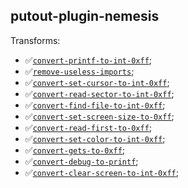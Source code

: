 ## putout-plugin-nemesis

Transforms:

- ✅[`convert-printf-to-int-0xff`](https://putout.cloudcmd.io/#/gist/1d20463027c9f8ef0926d0031a602b5c/c347707d4b5bc41bc764705b36679e55203d7204);
- ✅[`remove-useless-imports`](https://putout.cloudcmd.io/#/gist/7d513c2f0b80435db5c6191ebd535efe/8c7c6075eb0a9878d223637b0fd86c7d50ea535a);
- ✅[`convert-set-cursor-to-int-0xff`](https://putout.cloudcmd.io/#/gist/e35f9d22c2e219227e2b06caf9be08d4/81cbdb1367607e9dda83594958ac0d6b346e67eb);
- ✅[`convert-read-sector-to-int-0xff`](https://putout.cloudcmd.io/#/gist/6ae8820756ba1af043f93f3bdb49360e/0be46185f32f36c3f5126a1af753c3f741388cd0);
- ✅[`convert-find-file-to-int-0xff`](https://putout.cloudcmd.io/#/gist/2418e874e298b187a04d245a8351f66f/2d2e4b1f8caa652aab613162bd81f0b6e460a1fa);
- ✅[`convert-set-screen-size-to-0xff`](https://putout.cloudcmd.io/#/gist/38fafd9ef79f96fccbf78966ad912508/a75089d6a7fcd3c96efe36dc1890a54b02ad40e0);
- ✅[`convert-read-first-to-0xff`](https://putout.cloudcmd.io/#/gist/473ebf06c3a5b17523adca09ca3240a9/dc4e3d59a06be51985d0b002f8199e0f3618274e);
- ✅[`convert-set-color-to-int-0xff`](https://putout.cloudcmd.io/#/gist/a2dfbe8d6cf1f79328c572d5f10b201c/7b0f12fb1e4a61bac0914e3697eff75678bcb707);
- ✅[`convert-gets-to-0xff`](https://putout.cloudcmd.io/#/gist/ac0146b899433d90ba83214a20865db0/4fce39e0d68031b05a65a68aa817c29d46560f4f);
- ✅[`convert-debug-to-printf`](https://putout.cloudcmd.io/#/gist/2bc7d9ead127236ae4593c8abe150538/5993e8fe1355acbab1778f1cf70b2311c21913b1);
- ✅[`convert-clear-screen-to-int-0xff`](https://putout.cloudcmd.io/#/gist/693fcd438d105d74a243636662d79011/a722a5729204527189e5dc1b2a867e053cf2e0f5);
